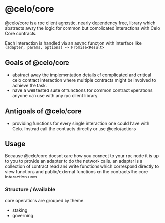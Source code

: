 # @celo/core

@celo/core is a rpc client agnostic, nearly dependency free, library which abstracts away the logic for common but complicated interactions with Celo Core contracts. 

Each interaction is handled via an async function with interface like `(adapter, params, options) => Promise<Result>`


## Goals of @celo/core

* abstract away the implementation details of complicated and critical celo contract interaction where multiple contracts might be involved to achieve the task.
* have a well tested suite of functions for common contract operations anyone can use with any rpc client library


## Antigoals of @celo/core

* providing functions for every single interaction one could have with Celo. Instead call the contracts directly or use @celo/actions


## Usage

Because @celo/core doesnt care how you connect to your rpc node it is up to you to provide an adapter to do the network calls. an adapter is a collection of contract read and write functions which correspond directly to view functions and public/external functions on the contracts the core interaction uses.


### Structure / Available 

core operations are grouped by theme. 


* staking
* governing


